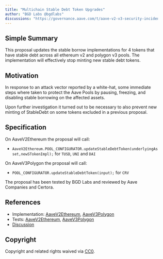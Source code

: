 ```yaml
---
title: "Multichain Stable Debt Token Upgrades"
author: "BGD Labs @bgdlabs"
discussions: "https://governance.aave.com/t/aave-v2-v3-security-incident-04-11-2023/15335/26"
---
```


## Simple Summary

This proposal updates the stable borrow implementations for 4 tokens that have stable debt across all ethereum v2 and polygon v3 pools.
The implementation will effectively stop minting new stable debt tokens.

## Motivation

In response to an attack vector reported by a white-hat, some immediate steps where taken to protect the Aave Pools by pausing, freezing, and disabling stable borrowing on the affected assets.

Upon further investigation it turned out to be necessary to also prevent new minting of StableDebt on some tokens excluded in a previous proposal.

## Specification

On AaveV2Ethereum the proposal will call:

- `AaveV2Ethereum.POOL_CONFIGURATOR.updateStableDebtToken(underlyingAsset,newSTokenImpl);` for `TUSD`, `UNI` and `DAI`

On AaveV3Polygon the proposal will call:

- `POOL_CONFIGURATOR.updateStableDebtToken(input);` for `CRV`

The proposal has been tested by BGD Labs and reviewed by Aave Companies and Certora.

## References

- Implementation: [AaveV2Ethereum](https://github.com/bgd-labs/aave-proposals-v3/blob/main/src/20231107_Multi_MultichainStableDebtTokenUpgrades/AaveV2Ethereum_MultichainStableDebtTokenUpgrades_20231107.sol), [AaveV3Polygon](https://github.com/bgd-labs/aave-proposals-v3/blob/main/src/20231107_Multi_MultichainStableDebtTokenUpgrades/AaveV3Polygon_MultichainStableDebtTokenUpgrades_20231107.sol)
- Tests: [AaveV2Ethereum](https://github.com/bgd-labs/aave-proposals-v3/blob/main/src/20231107_Multi_MultichainStableDebtTokenUpgrades/AaveV2Ethereum_MultichainStableDebtTokenUpgrades_20231107.t.sol), [AaveV3Polygon](https://github.com/bgd-labs/aave-proposals-v3/blob/main/src/20231107_Multi_MultichainStableDebtTokenUpgrades/AaveV3Polygon_MultichainStableDebtTokenUpgrades_20231107.t.sol)
- [Discussion](https://governance.aave.com/t/aave-v2-v3-security-incident-04-11-2023/15335/26)

## Copyright

Copyright and related rights waived via [CC0](https://creativecommons.org/publicdomain/zero/1.0/).
